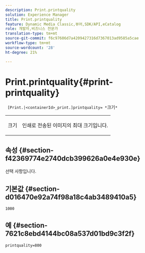 ```yaml
---
description: Print.printquality
solution: Experience Manager
title: Print.printquality
feature: Dynamic Media Classic,뷰어,SDK/API,eCatalog
role: 개발자,비즈니스 전문가
translation-type: tm+mt
source-git-commit: f6c97606d7a4209427316d7367013ad9585a5cae
workflow-type: tm+mt
source-wordcount: '28'
ht-degree: 21%

---
```



# Print.printquality{#print-printquality}

` [Print.|<containerId>_print.]printquality= *`크기`*`

<table id="table_2B109D2F91E64B5382B31921C3780FA5"> 
 <tbody> 
  <tr> 
   <td colname="col1"> <p><span class="codeph"><span class="varname"> 크기</span></span> </p> </td> 
   <td colname="col2"> <p> 인쇄로 전송된 이미지의 최대 크기입니다. </p> </td> 
  </tr> 
 </tbody> 
</table>

## 속성 {#section-f42369774e2740dcb399626a0e4e930e}

선택 사항입니다.

## 기본값 {#section-d016470e92a74f98a18c4ab3489410a5}

`1000`

## 예 {#section-7621c8ebd4144bc08a537d01bd9c3f2f}

`printquality=800`
